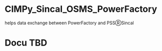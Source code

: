 # CIMPy_Sincal_OSMS_PowerFactory
helps data exchange between PowerFactory and PSSⓇSincal
# Docu TBD
